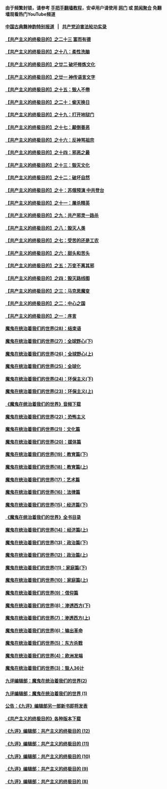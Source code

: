 #### 由于频繁封锁，请参考 [手把手翻墙教程](https://github.com/gfw-breaker/guides/wiki/)，安卓用户请使用 [网门](https://github.com/gfw-breaker/bn-android/blob/master/ogate.md?t=06021535) 或 [禁闻聚合](https://github.com/gfw-breaker/bn-android) 免翻墙观看热门YouTube频道 

#### [中国古典舞神韵特别报道](https://github.com/gfw-breaker/mh-news/blob/master/shenyun.md?t=06021535) &nbsp;&nbsp;|&nbsp;&nbsp; [共产党迫害法轮功实录](https://github.com/gfw-breaker/mh-news/blob/master/README.md?t=06021535)  

#### [【共产主义的终极目的】之二十三 富而有德](../pages/nsc422/n11283598.md?t=06021535) 

#### [【共产主义的终极目的】之十八：柔性洗脑](../pages/nsc422/n11199994.md?t=06021535) 

#### [【共产主义的终极目的】之廿二 破坏修炼文化](../pages/nsc422/n11245728.md?t=06021535) 

#### [【共产主义的终极目的】之廿一 神传语言文字](../pages/nsc422/n11263265.md?t=06021535) 

#### [【共产主义的终极目的】之十五：毁人不倦](../pages/nsc422/n11166792.md?t=06021535) 

#### [【共产主义的终极目的】之二十：偷天换日](../pages/nsc422/n11238846.md?t=06021535) 

#### [【共产主义的终极目的】之十九：打开地狱门](../pages/nsc422/n11206376.md?t=06021535) 

#### [【共产主义的终极目的】之十七：颠倒善恶](../pages/nsc422/n11179782.md?t=06021535) 

#### [【共产主义的终极目的】之十六：反神骂祖宗](../pages/nsc422/n11166798.md?t=06021535) 

#### [【共产主义的终极目的】之十四：邪恶之最](../pages/nsc422/n11150249.md?t=06021535) 

#### [【共产主义的终极目的】之十三：毁灭文化](../pages/nsc422/n11135227.md?t=06021535) 

#### [【共产主义的终极目的】之十二：破坏自然](../pages/nsc422/n11135214.md?t=06021535) 

#### [【共产主义的终极目的】之十：苏俄预演 中共登台](../pages/nsc422/n11118424.md?t=06021535) 

#### [【共产主义的终极目的】之十一：屠杀精英](../pages/nsc422/n11118442.md?t=06021535) 

#### [【共产主义的终极目的】之九：共产邪灵一路杀](../pages/nsc422/n11114139.md?t=06021535) 

#### [【共产主义的终极目的】之八：毁灭人类](../pages/nsc422/n11108503.md?t=06021535) 

#### [【共产主义的终极目的】之七：受苦的还是工农](../pages/nsc422/n11101809.md?t=06021535) 

#### [【共产主义的终极目的】之六：甜头和苦头](../pages/nsc422/n11096971.md?t=06021535) 

#### [【共产主义的终极目的】之五：万变不离其邪](../pages/nsc422/n11091285.md?t=06021535) 

#### [【共产主义的终极目的】之四：毁灭路线图](../pages/nsc422/n11086284.md?t=06021535) 

#### [【共产主义的终极目的】之三：马克思魔变](../pages/nsc422/n11061941.md?t=06021535) 

#### [【共产主义的终极目的】之二：中心之国](../pages/nsc422/n11047728.md?t=06021535) 

#### [【共产主义的终极目的】之一：序言](../pages/nsc422/n11086077.md?t=06021535) 

#### [魔鬼在统治着我们的世界(28)：结束语](../pages/nsc422/n10936246.md?t=06021535) 

#### [魔鬼在统治着我们的世界(27)：全球野心(下)](../pages/nsc422/n10928319.md?t=06021535) 

#### [魔鬼在统治着我们的世界(26)：全球野心(上)](../pages/nsc422/n10900318.md?t=06021535) 

#### [魔鬼在统治着我们的世界(25)：全球化](../pages/nsc422/n10788205.md?t=06021535) 

#### [魔鬼在统治着我们的世界(24)：环保主义(下)](../pages/nsc422/n10695307.md?t=06021535) 

#### [魔鬼在统治着我们的世界(23)：环保主义(上)](../pages/nsc422/n10688613.md?t=06021535) 

#### [《魔鬼在统治着我们的世界》音频下载](../pages/nsc422/n10635553.md?t=06021535) 

#### [魔鬼在统治着我们的世界(22)：恐怖主义](../pages/nsc422/n10614727.md?t=06021535) 

#### [魔鬼在统治着我们的世界(21)：文化篇](../pages/nsc422/n10597706.md?t=06021535) 

#### [魔鬼在统治着我们的世界(20)：媒体篇](../pages/nsc422/n10586579.md?t=06021535) 

#### [魔鬼在统治着我们的世界(19)：教育篇(下)](../pages/nsc422/n10564808.md?t=06021535) 

#### [魔鬼在统治着我们的世界(18)：教育篇(上)](../pages/nsc422/n10526970.md?t=06021535) 

#### [魔鬼在统治着我们的世界(17)：艺术篇](../pages/nsc422/n10499093.md?t=06021535) 

#### [魔鬼在统治着我们的世界(16)：法律篇](../pages/nsc422/n10485969.md?t=06021535) 

#### [魔鬼在统治着我们的世界(15)：经济篇(下)](../pages/nsc422/n10469975.md?t=06021535) 

#### [《魔鬼在统治着我们的世界》全书目录](../pages/nsc422/n10464261.md?t=06021535) 

#### [魔鬼在统治着我们的世界(14)：经济篇(上)](../pages/nsc422/n10457370.md?t=06021535) 

#### [魔鬼在统治着我们的世界(13)：政治篇(下)](../pages/nsc422/n10448270.md?t=06021535) 

#### [魔鬼在统治着我们的世界(12)：政治篇(上)](../pages/nsc422/n10444576.md?t=06021535) 

#### [魔鬼在统治着我们的世界(11)：家庭篇(下)](../pages/nsc422/n10440961.md?t=06021535) 

#### [魔鬼在统治着我们的世界(10)：家庭篇(上)](../pages/nsc422/n10435448.md?t=06021535) 

#### [魔鬼在统治着我们的世界(9)：信仰篇](../pages/nsc422/n10432159.md?t=06021535) 

#### [魔鬼在统治着我们的世界(8)：渗透西方(下)](../pages/nsc422/n10429603.md?t=06021535) 

#### [魔鬼在统治着我们的世界(7)：渗透西方(上)](../pages/nsc422/n10426013.md?t=06021535) 

#### [魔鬼在统治着我们的世界(6)：输出革命](../pages/nsc422/n10421536.md?t=06021535) 

#### [魔鬼在统治着我们的世界(5)：东方杀戮](../pages/nsc422/n10417707.md?t=06021535) 

#### [魔鬼在统治着我们的世界(4)：欧洲发端](../pages/nsc422/n10414890.md?t=06021535) 

#### [魔鬼在统治着我们的世界(3)：毁人36计](../pages/nsc422/n10411583.md?t=06021535) 

#### [九评编辑部：魔鬼在统治着我们的世界(2)](../pages/nsc422/n10410036.md?t=06021535) 

#### [九评编辑部：魔鬼在统治着我们的世界 (1)](../pages/nsc422/n10406825.md?t=06021535) 

#### [公告：《九评》编辑部另一部新书即将发表](../pages/nsc422/n10405104.md?t=06021535) 

#### [《共产主义的终极目的》各种版本下载](../pages/nsc422/n10022138.md?t=06021535) 

#### [《九评》编辑部：共产主义的终极目的 (12)](../pages/nsc422/n9933272.md?t=06021535) 

#### [《九评》编辑部：共产主义的终极目的 (11)](../pages/nsc422/n9924973.md?t=06021535) 

#### [《九评》编辑部：共产主义的终极目的 (10)](../pages/nsc422/n9920883.md?t=06021535) 

#### [《九评》编辑部：共产主义的终极目的 (9)](../pages/nsc422/n9916363.md?t=06021535) 

#### [《九评》编辑部：共产主义的终极目的 (8)](../pages/nsc422/n9912488.md?t=06021535) 

